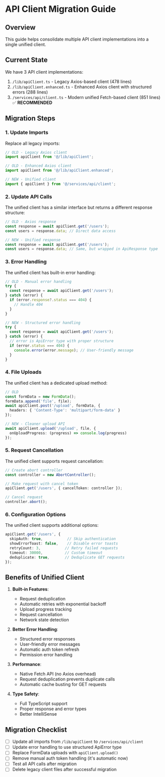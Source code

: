 # API Client Migration Guide

## Overview

This guide helps consolidate multiple API client implementations into a single unified client.

## Current State

We have 3 API client implementations:
1. `/lib/apiClient.ts` - Legacy Axios-based client (478 lines)
2. `/lib/apiClient.enhanced.ts` - Enhanced Axios client with structured errors (288 lines)
3. `/services/api/client.ts` - Modern unified Fetch-based client (851 lines) ✅ **RECOMMENDED**

## Migration Steps

### 1. Update Imports

Replace all legacy imports:

```typescript
// OLD - Legacy Axios client
import apiClient from '@/lib/apiClient';

// OLD - Enhanced Axios client  
import apiClient from '@/lib/apiClient.enhanced';

// NEW - Unified client
import { apiClient } from '@/services/api/client';
```

### 2. Update API Calls

The unified client has a similar interface but returns a different response structure:

```typescript
// OLD - Axios response
const response = await apiClient.get('/users');
const users = response.data; // Direct data access

// NEW - Unified response
const response = await apiClient.get('/users');
const users = response.data; // Same, but wrapped in ApiResponse type
```

### 3. Error Handling

The unified client has built-in error handling:

```typescript
// OLD - Manual error handling
try {
  const response = await apiClient.get('/users');
} catch (error) {
  if (error.response?.status === 404) {
    // Handle 404
  }
}

// NEW - Structured error handling
try {
  const response = await apiClient.get('/users');
} catch (error) {
  // error is ApiError type with proper structure
  if (error.status === 404) {
    console.error(error.message); // User-friendly message
  }
}
```

### 4. File Uploads

The unified client has a dedicated upload method:

```typescript
// OLD
const formData = new FormData();
formData.append('file', file);
await apiClient.post('/upload', formData, {
  headers: { 'Content-Type': 'multipart/form-data' }
});

// NEW - Cleaner upload API
await apiClient.upload('/upload', file, {
  onUploadProgress: (progress) => console.log(progress)
});
```

### 5. Request Cancellation

The unified client supports request cancellation:

```typescript
// Create abort controller
const controller = new AbortController();

// Make request with cancel token
apiClient.get('/users', { cancelToken: controller });

// Cancel request
controller.abort();
```

### 6. Configuration Options

The unified client supports additional options:

```typescript
apiClient.get('/users', {
  skipAuth: true,           // Skip authentication
  showErrorToast: false,    // Disable error toasts
  retryCount: 3,           // Retry failed requests
  timeout: 30000,          // Custom timeout
  deduplicate: true,       // Deduplicate GET requests
});
```

## Benefits of Unified Client

1. **Built-in Features**:
   - Request deduplication
   - Automatic retries with exponential backoff
   - Upload progress tracking
   - Request cancellation
   - Network state detection

2. **Better Error Handling**:
   - Structured error responses
   - User-friendly error messages
   - Automatic auth token refresh
   - Permission error handling

3. **Performance**:
   - Native Fetch API (no Axios overhead)
   - Request deduplication prevents duplicate calls
   - Automatic cache busting for GET requests

4. **Type Safety**:
   - Full TypeScript support
   - Proper response and error types
   - Better IntelliSense

## Migration Checklist

- [ ] Update all imports from `/lib/apiClient` to `/services/api/client`
- [ ] Update error handling to use structured ApiError type
- [ ] Replace FormData uploads with `apiClient.upload()`
- [ ] Remove manual auth token handling (it's automatic now)
- [ ] Test all API calls after migration
- [ ] Delete legacy client files after successful migration